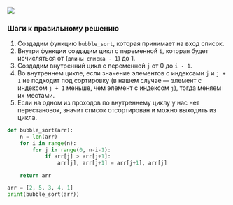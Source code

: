 ![](https://pythonist.ru/wp-content/uploads/2020/05/1875a3929dd14c8ea5ff4ccc3d0db9bd.gif)

### Шаги к правильному решению

1. Создадим функцию `bubble_sort`, которая принимает на вход список.
2. Внутри функции создадим цикл с переменной `i`, которая будет исчисляться от (`длины списка - 1`) до 1.
3. Создадим внутренний цикл с переменной `j` от 0 до `i - 1`.
4. Во внутреннем цикле, если значение элементов с индексами `j` и `j + 1` не подходит под сортировку (в нашем случае — элемент с индексом `j + 1` меньше, чем элемент с индексом `j`), тогда меняем их местами.
5. Если на одном из проходов по внутреннему циклу у нас нет перестановок, значит список отсортирован и можно выходить из цикла.

```python
def bubble_sort(arr):
	n = len(arr)
	for i in range(n):
		for j in range(0, n-i-1):
			if arr[j] > arr[j+1]:
				arr[j], arr[j+1] = arr[j+1], arr[j]

	return arr

arr = [2, 5, 3, 4, 1]
print(bubble_sort(arr))
```